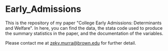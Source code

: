 # Early_Admissions
This is the repository of my paper "College Early Admissions: Determinants and Welfare". In here, you can find the data, the stata code used to produce the summary statistics in the paper, and the documentation of the variables.

Please contact me at zeky.murra@brown.edu for further detail.
